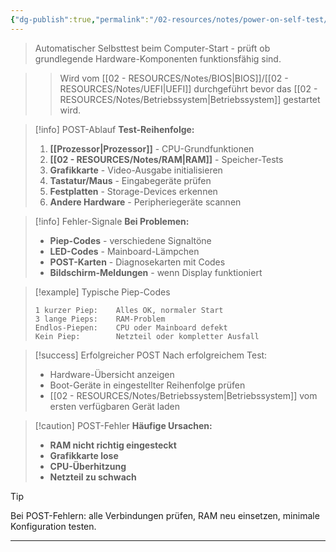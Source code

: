 ```yaml
---
{"dg-publish":true,"permalink":"/02-resources/notes/power-on-self-test/","tags":["hardware/firmware","diagnostik/test"],"noteIcon":"","updated":"2025-09-16T23:41:26.000+02:00"}
---
```



> Automatischer Selbsttest beim Computer-Start - prüft ob grundlegende Hardware-Komponenten funktionsfähig sind.

>> Wird vom [[02 - RESOURCES/Notes/BIOS\|BIOS]]/[[02 - RESOURCES/Notes/UEFI\|UEFI]] durchgeführt bevor das [[02 - RESOURCES/Notes/Betriebssystem\|Betriebssystem]] gestartet wird.

>[!info] POST-Ablauf
>**Test-Reihenfolge:**
>1. **[[Prozessor\|Prozessor]]** - CPU-Grundfunktionen
>2. **[[02 - RESOURCES/Notes/RAM\|RAM]]** - Speicher-Tests
>3. **Grafikkarte** - Video-Ausgabe initialisieren
>4. **Tastatur/Maus** - Eingabegeräte prüfen
>5. **Festplatten** - Storage-Devices erkennen
>6. **Andere Hardware** - Peripheriegeräte scannen

>[!info] Fehler-Signale
>**Bei Problemen:**
>- **Piep-Codes** - verschiedene Signaltöne
>- **LED-Codes** - Mainboard-Lämpchen
>- **POST-Karten** - Diagnosekarten mit Codes
>- **Bildschirm-Meldungen** - wenn Display funktioniert

>[!example] Typische Piep-Codes
>```
>1 kurzer Piep:    Alles OK, normaler Start
>3 lange Pieps:    RAM-Problem  
>Endlos-Piepen:    CPU oder Mainboard defekt
>Kein Piep:        Netzteil oder kompletter Ausfall
>```

>[!success] Erfolgreicher POST
>Nach erfolgreichem Test:
>- Hardware-Übersicht anzeigen
>- Boot-Geräte in eingestellter Reihenfolge prüfen
>- [[02 - RESOURCES/Notes/Betriebssystem\|Betriebssystem]] vom ersten verfügbaren Gerät laden

>[!caution] POST-Fehler
>**Häufige Ursachen:**
>- **RAM nicht richtig eingesteckt**
>- **Grafikkarte lose**
>- **CPU-Überhitzung**
>- **Netzteil zu schwach**

>[!tip] 
>Bei POST-Fehlern: alle Verbindungen prüfen, RAM neu einsetzen, minimale Konfiguration testen.

---